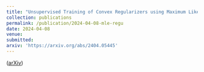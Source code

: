 ```yaml
---
title: "Unsupervised Training of Convex Regularizers using Maximum Likelihood Estimation"
collection: publications
permalink: /publication/2024-04-08-mle-regu
date: 2024-04-08
venue: 
submitted: 
arxiv: 'https://arxiv.org/abs/2404.05445'
---
```


([arXiv](https://arxiv.org/abs/2404.05445))